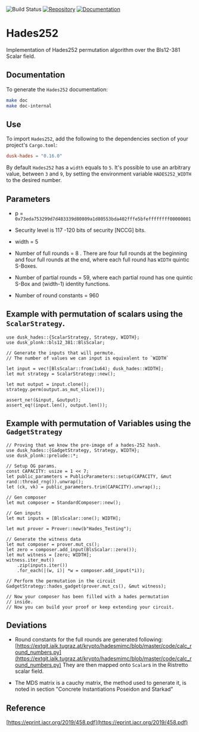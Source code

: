 ![Build Status](https://github.com/dusk-network/hades252/workflows/Continuous%20integration/badge.svg)
[![Repository](https://img.shields.io/badge/github-hades252-blueviolet?logo=github)](https://github.com/dusk-network/hades252)
[![Documentation](https://img.shields.io/badge/docs-dusk--hades-blue?logo=rust)](https://docs.rs/dusk-hades/)

# Hades252

Implementation of Hades252 permutation algorithm over the Bls12-381 Scalar field.

## Documentation

To generate the `Hades252` documentation:

```sh
make doc
make doc-internal
```

## Use

To import `Hades252`, add the following to the dependencies section of your project's `Cargo.toml`:

```toml
dusk-hades = "0.16.0"
```

By default `Hades252` has a `width` equals to `5`.
It's possible to use an arbitrary value, between `3` and `9`, by setting the
environment variable `HADES252_WIDTH` to the desired number.

## Parameters

- p = `0x73eda753299d7d483339d80809a1d80553bda402fffe5bfeffffffff00000001`

- Security level is 117 -120 bits of security [NCCG] bits.

- width = 5

- Number of full rounds = 8 . There are four full rounds at the beginning and four full rounds at the end,
  where each full round has `WIDTH` quintic S-Boxes.

- Number of partial rounds = 59, where each partial round has one quintic S-Box and (width-1) identity functions.

- Number of round constants = 960

## Example with permutation of scalars using the `ScalarStrategy`.

```ignore
use dusk_hades::{ScalarStrategy, Strategy, WIDTH};
use dusk_plonk::bls12_381::BlsScalar;

// Generate the inputs that will permute.
// The number of values we can input is equivalent to `WIDTH`

let input = vec![BlsScalar::from(1u64); dusk_hades::WIDTH];
let mut strategy = ScalarStrategy::new();

let mut output = input.clone();
strategy.perm(output.as_mut_slice());

assert_ne!(&input, &output);
assert_eq!(input.len(), output.len());

```

## Example with permutation of Variables using the `GadgetStrategy`

```ignore
// Proving that we know the pre-image of a hades-252 hash.
use dusk_hades::{GadgetStrategy, Strategy, WIDTH};
use dusk_plonk::prelude::*;

// Setup OG params.
const CAPACITY: usize = 1 << 7;
let public_parameters = PublicParameters::setup(CAPACITY, &mut rand::thread_rng()).unwrap();
let (ck, vk) = public_parameters.trim(CAPACITY).unwrap();;

// Gen composer
let mut composer = StandardComposer::new();

// Gen inputs
let mut inputs = [BlsScalar::one(); WIDTH];

let mut prover = Prover::new(b"Hades_Testing");

// Generate the witness data
let mut composer = prover.mut_cs();
let zero = composer.add_input(BlsScalar::zero());
let mut witness = [zero; WIDTH];
witness.iter_mut()
    .zip(inputs.iter())
    .for_each(|(w, i)| *w = composer.add_input(*i));

// Perform the permutation in the circuit
GadgetStrategy::hades_gadget(prover.mut_cs(), &mut witness);

// Now your composer has been filled with a hades permutation
// inside.
// Now you can build your proof or keep extending your circuit.
```

## Deviations

- Round constants for the full rounds are generated following: [https://extgit.iaik.tugraz.at/krypto/hadesmimc/blob/master/code/calc_round_numbers.py](https://extgit.iaik.tugraz.at/krypto/hadesmimc/blob/master/code/calc_round_numbers.py)
  They are then mapped onto `Scalar`s in the Ristretto scalar field.

- The MDS matrix is a cauchy matrix, the method used to generate it, is noted in section "Concrete Instantiations Poseidon and Starkad"

## Reference

[https://eprint.iacr.org/2019/458.pdf](https://eprint.iacr.org/2019/458.pdf)
